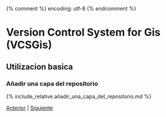 {% comment %} encoding: utf-8 {% endcomment %}

# Version Control System for Gis (VCSGis)

## Utilizacion basica

### Añadir una capa del repositorio

{% include_relative añadir_una_capa_del_repositorio.md %}
 
[Anterior](añadir_capa_al_repositorio_t.md) | [Siguiente](ciclo_de_trabajo_basico/index_t.md)
